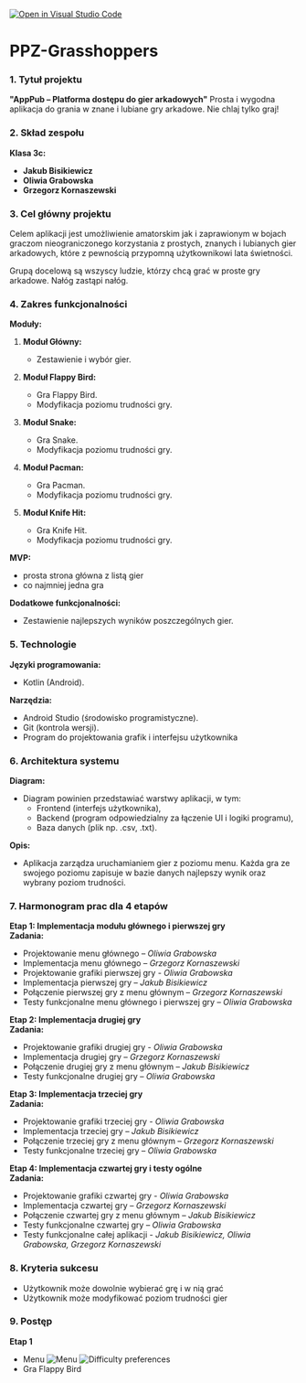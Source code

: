 [![Open in Visual Studio Code](https://classroom.github.com/assets/open-in-vscode-2e0aaae1b6195c2367325f4f02e2d04e9abb55f0b24a779b69b11b9e10269abc.svg)](https://classroom.github.com/online_ide?assignment_repo_id=16106629&assignment_repo_type=AssignmentRepo)
# PPZ-Grasshoppers

### 1. Tytuł projektu
**"AppPub – Platforma dostępu do gier arkadowych"**
Prosta i wygodna aplikacja do grania w znane i lubiane gry arkadowe. Nie chlaj tylko graj!

### 2. Skład zespołu
**Klasa 3c:**
- **Jakub Bisikiewicz**  
- **Oliwia Grabowska**  
- **Grzegorz Kornaszewski**

### 3. Cel główny projektu
Celem aplikacji jest umożliwienie amatorskim jak i zaprawionym w bojach graczom nieograniczonego korzystania z prostych, znanych i lubianych gier arkadowych, które z pewnością przypomną użytkownikowi lata świetności.

Grupą docelową są wszyscy ludzie, którzy chcą grać w proste gry arkadowe. Nałóg zastąpi nałóg.

### 4. Zakres funkcjonalności

**Moduły:**
1. **Moduł Główny:**
   - Zestawienie i wybór gier.
   
2. **Moduł Flappy Bird:**
   - Gra Flappy Bird.
   - Modyfikacja poziomu trudności gry.
   
3. **Moduł Snake:**
   - Gra Snake.
   - Modyfikacja poziomu trudności gry.
   
4. **Moduł Pacman:**
   - Gra Pacman.
   - Modyfikacja poziomu trudności gry.

5. **Moduł Knife Hit:**
   - Gra Knife Hit.
   - Modyfikacja poziomu trudności gry.

**MVP:**
- prosta strona główna z listą gier
- co najmniej jedna gra

**Dodatkowe funkcjonalności:**
- Zestawienie najlepszych wyników poszczególnych gier.

### 5. Technologie
**Języki programowania:**
   - Kotlin (Android).

**Narzędzia:**
   - Android Studio (środowisko programistyczne).
   - Git (kontrola wersji).
   - Program do projektowania grafik i interfejsu użytkownika

### 6. Architektura systemu

**Diagram:**
   - Diagram powinien przedstawiać warstwy aplikacji, w tym:
     - Frontend (interfejs użytkownika),
     - Backend (program odpowiedzialny za łączenie UI i logiki programu),
     - Baza danych (plik np. .csv, .txt).

**Opis:**
   - Aplikacja zarządza uruchamianiem gier z poziomu menu. Każda gra ze swojego poziomu zapisuje w bazie danych najlepszy wynik oraz wybrany poziom trudności.
     
### 7. Harmonogram prac dla 4 etapów

**Etap 1: Implementacja modułu głównego i pierwszej gry**  
**Zadania:**
   - Projektowanie menu głównego – *Oliwia Grabowska*
   - Implementacja menu głównego – *Grzegorz Kornaszewski*
   - Projektowanie grafiki pierwszej gry - *Oliwia Grabowska*
   - Implementacja pierwszej gry – *Jakub Bisikiewicz*
   - Połączenie pierwszej gry z menu głównym – *Grzegorz Kornaszewski*
   - Testy funkcjonalne menu głównego i pierwszej gry – *Oliwia Grabowska*

**Etap 2: Implementacja drugiej gry**  
**Zadania:**
   - Projektowanie grafiki drugiej gry - *Oliwia Grabowska*
   - Implementacja drugiej gry – *Grzegorz Kornaszewski*
   - Połączenie drugiej gry z menu głównym – *Jakub Bisikiewicz*
   - Testy funkcjonalne drugiej gry – *Oliwia Grabowska*

**Etap 3: Implementacja trzeciej gry**  
**Zadania:**
   - Projektowanie grafiki trzeciej gry - *Oliwia Grabowska*
   - Implementacja trzeciej gry – *Jakub Bisikiewicz*
   - Połączenie trzeciej gry z menu głównym – *Grzegorz Kornaszewski*
   - Testy funkcjonalne trzeciej gry – *Oliwia Grabowska*

**Etap 4: Implementacja czwartej gry i testy ogólne**  
**Zadania:**
   - Projektowanie grafiki czwartej gry - *Oliwia Grabowska*
   - Implementacja czwartej gry – *Grzegorz Kornaszewski*
   - Połączenie czwartej gry z menu głównym – *Jakub Bisikiewicz*
   - Testy funkcjonalne czwartej gry – *Oliwia Grabowska*
   - Testy funkcjonalne całej aplikacji - *Jakub Bisikiewicz, Oliwia Grabowska, Grzegorz Kornaszewski*

### 8. Kryteria sukcesu
   - Użytkownik może dowolnie wybierać grę i w nią grać
   - Użytkownik może modyfikować poziom trudności gier

### 9. Postęp
**Etap 1**
   - Menu
     ![Menu](screenshots/Menu.png)
     ![Difficulty preferences](screenshots/Menudiff.png)
   - Gra Flappy Bird

<!-- ### 10. Potencjalne ryzyka
   - Problemy z synchronizacją kolejki (mitigacja: regularne testowanie serwera).
   - Awaria systemu powiadomień (mitigacja: backupowe rozwiązanie oparte na SMS-ach).
   - Niska adopcja aplikacji (mitigacja: kampanie promocyjne na WAT). -->
